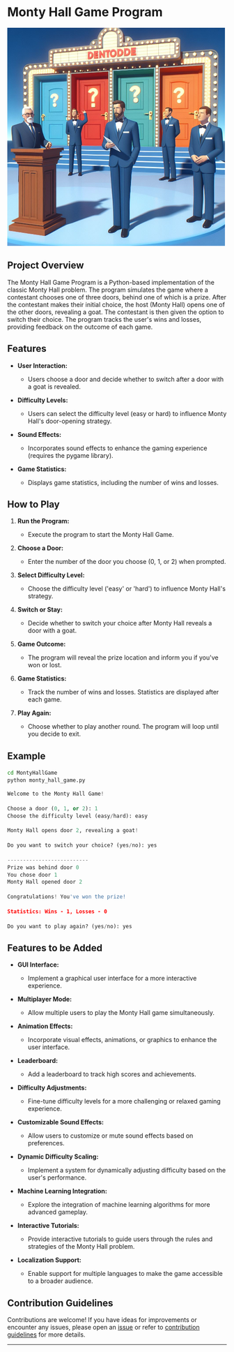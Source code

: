 # Monty Hall Game Program

![Monty Hall Game](image.png)

## Project Overview

The Monty Hall Game Program is a Python-based implementation of the classic Monty Hall problem. The program simulates the game where a contestant chooses one of three doors, behind one of which is a prize. After the contestant makes their initial choice, the host (Monty Hall) opens one of the other doors, revealing a goat. The contestant is then given the option to switch their choice. The program tracks the user's wins and losses, providing feedback on the outcome of each game.

## Features

- **User Interaction:**

  - Users choose a door and decide whether to switch after a door with a goat is revealed.

- **Difficulty Levels:**

  - Users can select the difficulty level (easy or hard) to influence Monty Hall's door-opening strategy.

- **Sound Effects:**

  - Incorporates sound effects to enhance the gaming experience (requires the pygame library).

- **Game Statistics:**
  - Displays game statistics, including the number of wins and losses.

## How to Play

1. **Run the Program:**

   - Execute the program to start the Monty Hall Game.

2. **Choose a Door:**

   - Enter the number of the door you choose (0, 1, or 2) when prompted.

3. **Select Difficulty Level:**

   - Choose the difficulty level ('easy' or 'hard') to influence Monty Hall's strategy.

4. **Switch or Stay:**

   - Decide whether to switch your choice after Monty Hall reveals a door with a goat.

5. **Game Outcome:**

   - The program will reveal the prize location and inform you if you've won or lost.

6. **Game Statistics:**

   - Track the number of wins and losses. Statistics are displayed after each game.

7. **Play Again:**

   - Choose whether to play another round. The program will loop until you decide to exit.

## Example

```bash
cd MontyHallGame
python monty_hall_game.py
```

```python
Welcome to the Monty Hall Game!

Choose a door (0, 1, or 2): 1
Choose the difficulty level (easy/hard): easy

Monty Hall opens door 2, revealing a goat!

Do you want to switch your choice? (yes/no): yes

--------------------------
Prize was behind door 0
You chose door 1
Monty Hall opened door 2

Congratulations! You've won the prize!

Statistics: Wins - 1, Losses - 0

Do you want to play again? (yes/no): yes
```

## Features to be Added

- **GUI Interface:**

  - Implement a graphical user interface for a more interactive experience.

- **Multiplayer Mode:**

  - Allow multiple users to play the Monty Hall game simultaneously.

- **Animation Effects:**

  - Incorporate visual effects, animations, or graphics to enhance the user interface.

- **Leaderboard:**

  - Add a leaderboard to track high scores and achievements.

- **Difficulty Adjustments:**

  - Fine-tune difficulty levels for a more challenging or relaxed gaming experience.

- **Customizable Sound Effects:**

  - Allow users to customize or mute sound effects based on preferences.

- **Dynamic Difficulty Scaling:**

  - Implement a system for dynamically adjusting difficulty based on the user's performance.

- **Machine Learning Integration:**

  - Explore the integration of machine learning algorithms for more advanced gameplay.

- **Interactive Tutorials:**

  - Provide interactive tutorials to guide users through the rules and strategies of the Monty Hall problem.

- **Localization Support:**

  - Enable support for multiple languages to make the game accessible to a broader audience.

## Contribution Guidelines

Contributions are welcome! If you have ideas for improvements or encounter any issues, please open an [issue](https://github.com/vrm-piyush/Acronym/issues) or refer to [contribution guidelines](../CONTRIBUTING.md) for more details.

---
